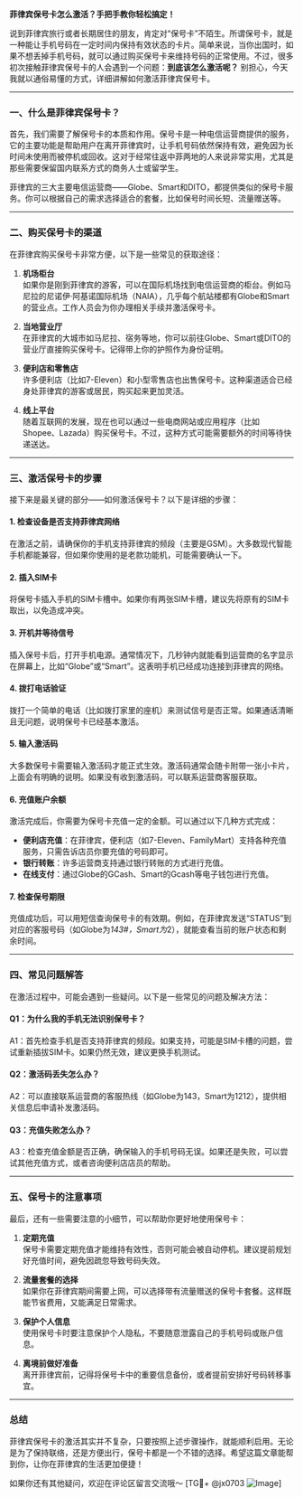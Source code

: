 **菲律宾保号卡怎么激活？手把手教你轻松搞定！**

说到菲律宾旅行或者长期居住的朋友，肯定对“保号卡”不陌生。所谓保号卡，就是一种能让手机号码在一定时间内保持有效状态的卡片。简单来说，当你出国时，如果不想丢掉手机号码，就可以通过购买保号卡来维持号码的正常使用。不过，很多初次接触菲律宾保号卡的人会遇到一个问题：**到底该怎么激活呢？** 别担心，今天我就以通俗易懂的方式，详细讲解如何激活菲律宾保号卡。

---

### **一、什么是菲律宾保号卡？**
首先，我们需要了解保号卡的本质和作用。保号卡是一种电信运营商提供的服务，它的主要功能是帮助用户在离开菲律宾时，让手机号码依然保持有效，避免因为长时间未使用而被停机或回收。这对于经常往返中菲两地的人来说非常实用，尤其是那些需要保留国内联系方式的商务人士或留学生。

菲律宾的三大主要电信运营商——Globe、Smart和DITO，都提供类似的保号卡服务。你可以根据自己的需求选择适合的套餐，比如保号时间长短、流量赠送等。

---

### **二、购买保号卡的渠道**
在菲律宾购买保号卡非常方便，以下是一些常见的获取途径：

1. **机场柜台**  
   如果你是刚到菲律宾的游客，可以在国际机场找到电信运营商的柜台。例如马尼拉的尼诺伊·阿基诺国际机场（NAIA），几乎每个航站楼都有Globe和Smart的营业点。工作人员会为你办理相关手续并激活保号卡。

2. **当地营业厅**  
   在菲律宾的大城市如马尼拉、宿务等地，你可以前往Globe、Smart或DITO的营业厅直接购买保号卡。记得带上你的护照作为身份证明。

3. **便利店和零售店**  
   许多便利店（比如7-Eleven）和小型零售店也出售保号卡。这种渠道适合已经身处菲律宾的游客或居民，购买起来更加灵活。

4. **线上平台**  
   随着互联网的发展，现在也可以通过一些电商网站或应用程序（比如Shopee、Lazada）购买保号卡。不过，这种方式可能需要额外的时间等待快递送达。

---

### **三、激活保号卡的步骤**
接下来是最关键的部分——如何激活保号卡？以下是详细的步骤：

#### 1. **检查设备是否支持菲律宾网络**
   在激活之前，请确保你的手机支持菲律宾的频段（主要是GSM）。大多数现代智能手机都能兼容，但如果你使用的是老款功能机，可能需要确认一下。

#### 2. **插入SIM卡**
   将保号卡插入手机的SIM卡槽中。如果你有两张SIM卡槽，建议先将原有的SIM卡取出，以免造成冲突。

#### 3. **开机并等待信号**
   插入保号卡后，打开手机电源。通常情况下，几秒钟内就能看到运营商的名字显示在屏幕上，比如“Globe”或“Smart”。这表明手机已经成功连接到菲律宾的网络。

#### 4. **拨打电话验证**
   拨打一个简单的电话（比如拨打家里的座机）来测试信号是否正常。如果通话清晰且无问题，说明保号卡已经基本激活。

#### 5. **输入激活码**
   大多数保号卡需要输入激活码才能正式生效。激活码通常会随卡附带一张小卡片，上面会有明确的说明。如果没有收到激活码，可以联系运营商客服获取。

#### 6. **充值账户余额**
   激活完成后，你需要为保号卡充值一定的金额。可以通过以下几种方式完成：
   - **便利店充值**：在菲律宾，便利店（如7-Eleven、FamilyMart）支持各种充值服务，只需告诉店员你要充值的号码即可。
   - **银行转账**：许多运营商支持通过银行转账的方式进行充值。
   - **在线支付**：通过Globe的GCash、Smart的Gcash等电子钱包进行充值。

#### 7. **检查保号期限**
   充值成功后，可以用短信查询保号卡的有效期。例如，在菲律宾发送“STATUS”到对应的客服号码（如Globe为*143#，Smart为*2），就能查看当前的账户状态和剩余时间。

---

### **四、常见问题解答**
在激活过程中，可能会遇到一些疑问。以下是一些常见的问题及解决方法：

#### Q1：为什么我的手机无法识别保号卡？
A1：首先检查手机是否支持菲律宾的频段。如果支持，可能是SIM卡槽的问题，尝试重新插拔SIM卡。如果仍然无效，建议更换手机测试。

#### Q2：激活码丢失怎么办？
A2：可以直接联系运营商的客服热线（如Globe为143，Smart为1212），提供相关信息后申请补发激活码。

#### Q3：充值失败怎么办？
A3：检查充值金额是否正确，确保输入的手机号码无误。如果还是失败，可以尝试其他充值方式，或者咨询便利店店员的帮助。

---

### **五、保号卡的注意事项**
最后，还有一些需要注意的小细节，可以帮助你更好地使用保号卡：

1. **定期充值**  
   保号卡需要定期充值才能维持有效性，否则可能会被自动停机。建议提前规划好充值时间，避免因疏忽导致号码失效。

2. **流量套餐的选择**  
   如果你在菲律宾期间需要上网，可以选择带有流量赠送的保号卡套餐。这样既能节省费用，又能满足日常需求。

3. **保护个人信息**  
   使用保号卡时要注意保护个人隐私，不要随意泄露自己的手机号码或账户信息。

4. **离境前做好准备**  
   离开菲律宾前，记得将保号卡中的重要信息备份，或者提前安排好号码转移事宜。

---

### **总结**
菲律宾保号卡的激活其实并不复杂，只要按照上述步骤操作，就能顺利启用。无论是为了保持联络，还是方便出行，保号卡都是一个不错的选择。希望这篇文章能帮到你，让你在菲律宾的生活更加便捷！

如果你还有其他疑问，欢迎在评论区留言交流哦～ [TG💪+ @jx0703 ![Image](https://github.com/user-attachments/assets/dbca1d08-cadb-493c-b0ec-ad6f7a83f270)]